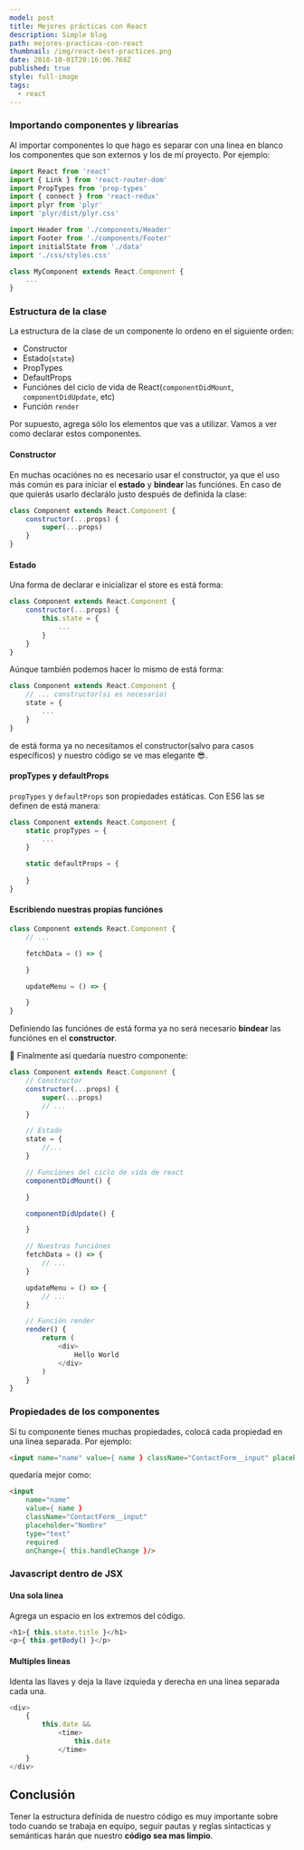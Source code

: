 ```yaml
---
model: post
title: Mejores prácticas con React
description: Simple blog
path: mejores-practicas-con-react
thumbnail: /img/react-best-practices.png
date: 2018-10-01T20:16:06.768Z
published: true
style: full-image
tags:
  - react
---
```


### Importando componentes y librearías
Al importar componentes lo que hago es separar con una linea en blanco los componentes que son externos y los de mí proyecto. Por ejemplo:
```javascript
import React from 'react'
import { Link } from 'react-router-dom'
import PropTypes from 'prop-types'
import { connect } from 'react-redux'
import plyr from 'plyr'
import 'plyr/dist/plyr.css'

import Header from './components/Header'
import Footer from './components/Footer'
import initialState from './data'
import './css/styles.css'

class MyComponent extends React.Component {
	...
}
```

### Estructura de la clase
La estructura de la clase de un componente lo ordeno en el siguiente orden:
* Constructor
* Estado(`state`)
* PropTypes
* DefaultProps
* Funciónes del ciclo de vida de React(`componentDidMount`, `componentDidUpdate`, etc)
* Función `render`

Por supuesto, agrega sólo los elementos que vas a utilizar.
Vamos a ver como declarar estos componentes.

#### Constructor
En muchas ocaciónes no es necesario usar el constructor, ya que el uso más común es para iniciar el **estado** y **bindear** las funciónes. En caso de que quierás usarlo declarálo justo después de definida la clase:
```javascript
class Component extends React.Component {
	constructor(...props) {
		super(...props)
	}
}
```


#### Estado
Una forma de declarar e inicializar el store es está forma:
```javascript
class Component extends React.Component {
	constructor(...props) {		
		this.state = {
			...
		}
	}
}
```
Aúnque también podemos hacer lo mismo de está forma:
```javascript
class Component extends React.Component {
	// ... constructor(si es necesario)
	state = {
		...
	}
}
```
de está forma ya no necesitamos el constructor(salvo para casos específicos) y nuestro código se ve mas elegante :sunglasses:.

#### propTypes y defaultProps
`propTypes` y `defaultProps` son propiedades estáticas. Con ES6 las se definen de está manera:
```javascript
class Component extends React.Component {
	static propTypes = {
		...
	}

	static defaultProps = {
		
	}
}
```


#### Escribiendo nuestras propias funciónes
```javascript
class Component extends React.Component {
	// ...

	fetchData = () => {

	}

	updateMenu = () => {

	}
}
```
Definiendo las funciónes de está forma ya no será necesario **bindear** las funciónes en el **constructor**.

:tada: Finalmente así quedaría nuestro componente:
```javascript
class Component extends React.Component {
	// Constructor
	constructor(...props) {		
		super(...props)	
		// ...
	}

	// Estado
	state = {
		//...
	}

	// Funciónes del ciclo de vida de react
	componentDidMount() {

	}

	componentDidUpdate() {

	}

	// Nuestras funciónes
	fetchData = () => {
		// ...
	}

	updateMenu = () => {
		// ...
	}

	// Función render
	render() {
		return (
			<div>
				Hello World
			</div>
		)
	}
}
```

### Propiedades de los componentes
Sí tu componente tienes muchas propiedades, colocá cada propiedad en una linea separada.
Por ejemplo:
```html
<input name="name" value={ name } className="ContactForm__input" placeholder="Nombre" type="text" required onChange={ this.handleChange }/>
```
quedaría mejor como:
```html
<input 
	name="name" 
	value={ name } 
	className="ContactForm__input" 
	placeholder="Nombre" 
	type="text" 
	required 
	onChange={ this.handleChange }/>
```

### Javascript dentro de JSX

#### Una sola linea
Agrega un espacio en los extremos del código.
```javascript
<h1>{ this.state.title }</h1>
<p>{ this.getBody() }</p>
```
#### Multiples lineas
Identa las llaves y deja la llave izquieda y derecha en una linea separada cada una.
```javascript
<div>
	{
		this.date &&
			<time>
				this.date
			</time>
	}
</div>
```

## Conclusión
Tener la estructura defínida de nuestro código es muy importante sobre todo cuando se trabaja en equípo, seguir pautas y reglas sintacticas y semánticas harán que nuestro **código sea mas limpio**.
